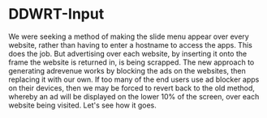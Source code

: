 # DDWRT-Input

We were seeking a method of making the slide menu appear over every website, rather than having to enter a hostname to access the apps. 
This does the job. But advertising over each website, by inserting it onto the frame the website is returned in, is being scrapped. 
The new approach to generating adrevenue works by blocking the ads on the websites, then replacing it with our own. 
If too many of the end users use ad blocker apps on their devices, then we may be forced to revert back to the old method,
whereby an ad will be displayed on the lower 10% of the screen, over each website being visited. 
Let's see how it goes. 
